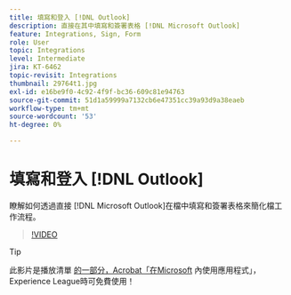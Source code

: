 ```yaml
---
title: 填寫和登入 [!DNL Outlook]
description: 直接在其中填寫和簽署表格 [!DNL Microsoft Outlook]
feature: Integrations, Sign, Form
role: User
topic: Integrations
level: Intermediate
jira: KT-6462
topic-revisit: Integrations
thumbnail: 29764t1.jpg
exl-id: e16be9f0-4c92-4f9f-bc36-609c81e94763
source-git-commit: 51d1a59999a7132cb6e47351cc39a93d9a38eaeb
workflow-type: tm+mt
source-wordcount: '53'
ht-degree: 0%

---
```


# 填寫和登入 [!DNL Outlook]

瞭解如何透過直接 [!DNL Microsoft Outlook]在檔中填寫和簽署表格來簡化檔工作流程。

>[!VIDEO](https://video.tv.adobe.com/v/3443463?quality=12&learn=on&hidetitle=true&captions=chi_hant)

>[!TIP]
>
>此影片是播放清單 [的一部分，Acrobat「在Microsoft](https://experienceleague.adobe.com/zh-hant/playlists/acrobat-sign-integrate-microsoft-apps) 內使用應用程式」，Experience League時可免費使用！
